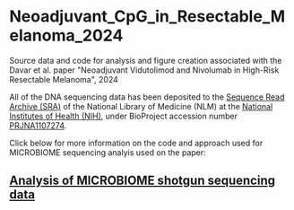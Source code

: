# Neoadjuvant_CpG_in_Resectable_Melanoma_2024
Source data and code for analysis and figure creation associated with the Davar et al. paper "Neoadjuvant Vidutolimod and Nivolumab in High-Risk Resectable Melanoma", 2024

All of the DNA sequencing data has been deposited to the [Sequence Read Archive (SRA)](https://www.ncbi.nlm.nih.gov/sra) of the National Library of Medicine (NLM) at the [National Institutes of Health (NIH)](https://www.nih.gov/), under BioProject accession number [PRJNA1107274](https://www.ncbi.nlm.nih.gov/sra/PRJNA1107274).


Click below for more information on the code and approach used for MICROBIOME sequencing analyis used on the paper:

## [Analysis of MICROBIOME shotgun sequencing data](docs/Microbiome.md)

